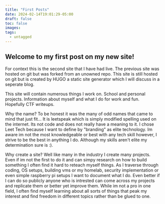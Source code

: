 ```yaml
---
title: "First Posts"
date: 2024-02-14T19:01:29-05:00
draft: false
toc: false
images:
tags:
  - untagged
---
```


## Welcome to my first post on my new site!

For context this is the second site that I have had live. The previous site was hosted on git but
was forked from an unowned repo. This site is still hosted on git but is created by HUGO a static
site generator which I will discuss in a seperate blog.

This site will contain numerous things I work on. School and personal projects. Information about myself and what I do for work and fun. Hopefully CTF writeups.


Why the name?
To be honest it was the many of odd names that came to mind that just fit... It is leetspeak which is simply modified spelling used on the internet. Its not code and does not really have a meaning to it. 
I chose Leet Tech because I want to define by "branding" as elite technology. Im aware im not the most knowledgeable or best with any tech skill however, I strive to be the best in anything I do. Although my skills aren't elite my determination sure is :).

Why create a site?
Well like many in the industry I create many projects. Even if im not the first to do it and can simpy research on how to build something I often find it hard to reteach myself things. As I traverse through coding, OS setups, building vms or my homelab, security implementation or even simple raspberry pi setups I want to document what I do. Even better if I can do so publicly anyone who is intrested can come across my projects and replicate them or better yet improve them.
While im not a pro in one field, I often find myself learning about all sorts of things that peak my interest and find freedom in different topics rather than be glued to one.